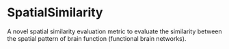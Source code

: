 # SpatialSimilarity
A novel spatial similarity evaluation metric to evaluate the similarity between the spatial pattern of brain function (functional brain networks).
